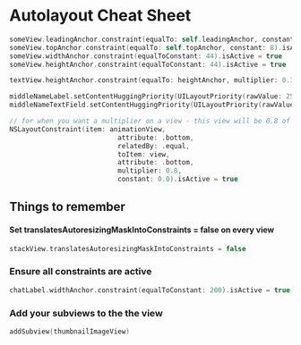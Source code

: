 # Autolayout Cheat Sheet

```swift
someView.leadingAnchor.constraint(equalTo: self.leadingAnchor, constant: 8).isActive = true
someView.topAnchor.constraint(equalTo: self.topAnchor, constant: 8).isActive = true
someView.widthAnchor.constraint(equalToConstant: 44).isActive = true
someView.heightAnchor.constraint(equalToConstant: 44).isActive = true

textView.heightAnchor.constraint(equalTo: heightAnchor, multiplier: 0.3).isActive = true

middleNameLabel.setContentHuggingPriority(UILayoutPriority(rawValue: 251), for: .horizontal)
middleNameTextField.setContentHuggingPriority(UILayoutPriority(rawValue: 48), for: .horizontal);

// for when you want a multiplier on a view - this view will be 0.8 of the bottom view
NSLayoutConstraint(item: animationView,
                           attribute: .bottom,
                           relatedBy: .equal,
                           toItem: view,
                           attribute: .bottom,
                           multiplier: 0.8,
                           constant: 0.0).isActive = true
```

## Things to remember

#### Set translatesAutoresizingMaskIntoConstraints = false on every view

```swift
stackView.translatesAutoresizingMaskIntoConstraints = false
```

### Ensure all constraints are active

```swift
chatLabel.widthAnchor.constraint(equalToConstant: 200).isActive = true
```

### Add your subviews to the the view

```swift
addSubview(thumbnailImageView)
```
